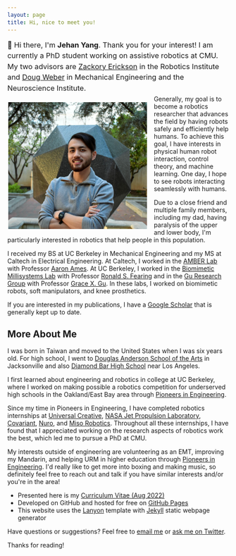 ```yaml
---
layout: page
title: Hi, nice to meet you!
---
```

<h3 class="message" style="line-height:1.5; margin-top:0.5rem; font-weight:normal; margin-bottom:0.2rem">
	👋 Hi there, I'm <b>Jehan Yang</b>. Thank you for your interest! I am currently a PhD student working on assistive robotics at CMU. My two advisors are <a href="https://zackory.com/">Zackory Erickson</a> in the Robotics Institute and <a href="https://engineering.cmu.edu/directory/bios/weber-douglas.html">Doug Weber</a> in Mechanical Engineering and the Neuroscience Institute. 
</h3 >

<img src="/images/jehanfull2-min.jpg" alt="Jehan in a red CMU pullover" style="float: left; margin: 1rem; height: 18rem; margin-bottom: 0.1rem; margin-left:0.1rem"/>
 Generally, my goal is to become a robotics researcher that advances the field by having robots safely and efficiently help humans. To achieve this goal, I have interests in physical human robot interaction, control theory, and machine learning. One day, I hope to see robots interacting seamlessly with humans. 

Due to a close friend and multiple family members, including my dad, having paralysis of the upper and lower body, I'm particularly interested in robotics that help people in this population.

I received my BS at UC Berkeley in Mechanical Engineering and my MS at Caltech in Electrical Engineering. At Caltech, I worked in the [AMBER Lab](http://www.bipedalrobotics.com/) with Professor [Aaron Ames](http://www.bipedalrobotics.com/people.html). At UC Berkeley, I worked in the [Biomimetic Millisystems Lab](https://people.eecs.berkeley.edu/~ronf/Biomimetics.html) with Professor [Ronald S. Fearing](https://people.eecs.berkeley.edu/~ronf/) and in the [Gu Research Group](https://gu.berkeley.edu) with Professor [Grace X. Gu](https://me.berkeley.edu/people/grace-x-gu/). In these labs, I worked on biomimetic robots, soft manipulators, and knee prosthetics.

If you are interested in my publications, I have a [Google
Scholar](https://scholar.google.com/citations?user=SYQvCw4AAAAJ&hl=en) that is generally kept up to date. 

## More About Me

I was born in Taiwan and moved to the United States when I was six years old. For high school, I went to [Douglas Anderson School of the Arts](https://dcps.duvalschools.org/anderson) in Jacksonville and also [Diamond Bar High School](https://dbhs.wvusd.k12.ca.us/) near Los Angeles.

I first learned about engineering and robotics in college at UC Berkeley, where I worked on making possible a robotics competition for underserved high schools in the Oakland/East Bay area through [Pioneers in Engineering](https://pierobotics.org). 

Since my time in Pioneers in Engineering, I have completed robotics internships at [Universal Creative](https://jobs.universalparks.com/universal-creative/), [NASA Jet Propulsion Laboratory](https://www.jpl.nasa.gov/), [Covariant](https://covariant.ai/), [Nuro](https://www.nuro.ai/), and [Miso Robotics](https://misorobotics.com/). Throughout all these internships, I have found that I appreciated working on the research aspects of robotics work the best, which led me to pursue a PhD at CMU. 

My interests outside of engineering are volunteering as an EMT, improving my Mandarin, and helping URM in higher education through [Pioneers in Engineering](https://pierobotics.org). I'd really like to get more into boxing and making music, so definitely feel free to reach out and talk if you have similar interests and/or you're in the area!

* Presented here is my [Curriculum Vitae (Aug 2022)](../documents/Jehan_Yang_PhD_CV.pdf)
* Developed on GitHub and hosted for free on [GitHub Pages](https://pages.github.com)
* This website uses the [Lanyon](https://lanyon.getpoole.com/) template with [Jekyll](https://jekyllrb.com/) static webpage generator

Have questions or suggestions? Feel free to [email me](mailto:jehanyang@gmail.com) or [ask me on Twitter](https://twitter.com/jehanyang).

Thanks for reading!
